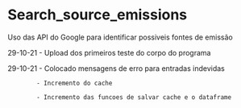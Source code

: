 # Search_source_emissions
Uso das API do Google para identificar possiveis fontes de emissão

29-10-21   -  Upload dos primeiros teste do corpo do programa

29-10-21    - Colocado mensagens de erro para entradas indevidas

            - Incremento do cache

            - Incremento das funcoes de salvar cache e o dataframe
